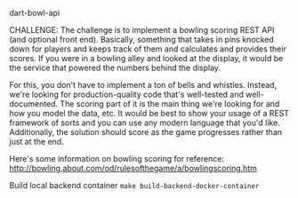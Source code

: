 dart-bowl-api

CHALLENGE:
The challenge is to implement a bowling scoring REST API (and optional front end). Basically, something that takes in pins knocked down for players and keeps track of them and calculates and provides their scores. If you were in a bowling alley and looked at the display, it would be the service that powered the numbers behind the display.

For this, you don't have to implement a ton of bells and whistles. Instead, we're looking for production-quality code that's well-tested and well-documented. The scoring part of it is the main thing we're looking for and how you model the data, etc. It would be best to show your usage of a REST framework of sorts and you can use any modern language that you'd like. Additionally, the solution should score as the game progresses rather than just at the end.

Here's some information on bowling scoring for reference:  
http://bowling.about.com/od/rulesofthegame/a/bowlingscoring.htm

Build local backend container
`make build-backend-docker-container`
